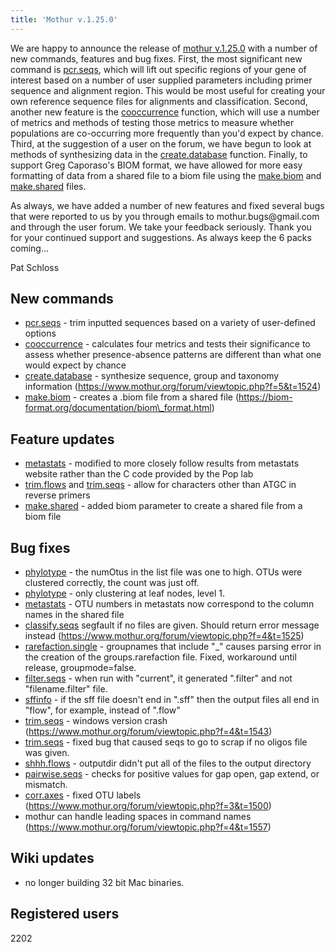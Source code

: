 ```yaml
---
title: 'Mothur v.1.25.0'
---
```

We are happy to announce the release of [mothur
v.1.25.0](mothur_v.1.25.0) with a number of new commands,
features and bug fixes. First, the most significant new command is
[pcr.seqs](pcr.seqs), which will lift out specific regions of
your gene of interest based on a number of user supplied parameters
including primer sequence and alignment region. This would be most
useful for creating your own reference sequence files for alignments and
classification. Second, another new feature is the
[cooccurrence](cooccurrence) function, which will use a
number of metrics and methods of testing those metrics to measure
whether populations are co-occurring more frequently than you\'d expect
by chance. Third, at the suggestion of a user on the forum, we have
begun to look at methods of synthesizing data in the
[create.database](create.database) function. Finally, to
support Greg Caporaso\'s BIOM format, we have allowed for more easy
formatting of data from a shared file to a biom file using the
[make.biom](make.biom) and
[make.shared](make.shared) files.

As always, we have added a number of new features and fixed several bugs
that were reported to us by you through emails to mothur.bugs\@gmail.com
and through the user forum. We take your feedback seriously. Thank you
for your continued support and suggestions. As always keep the 6 packs
coming\...

Pat Schloss

## New commands

-   [pcr.seqs](pcr.seqs) - trim inputted sequences based on a
    variety of user-defined options
-   [cooccurrence](cooccurrence) - calculates four metrics
    and tests their significance to assess whether presence-absence
    patterns are different than what one would expect by chance
-   [create.database](create.database) - synthesize sequence,
    group and taxonomy information
    (https://www.mothur.org/forum/viewtopic.php?f=5&t=1524)
-   [make.biom](make.biom) - creates a .biom file from a
    shared file (https://biom-format.org/documentation/biom\_format.html)

## Feature updates

-   [metastats](metastats) - modified to more closely follow
    results from metastats website rather than the C code provided by
    the Pop lab
-   [trim.flows](trim.flows) and
    [trim.seqs](trim.seqs) - allow for characters other than
    ATGC in reverse primers
-   [make.shared](make.shared) - added biom parameter to
    create a shared file from a biom file

## Bug fixes

-   [phylotype](phylotype) - the numOtus in the list file was
    one to high. OTUs were clustered correctly, the count was just off.
-   [phylotype](phylotype) - only clustering at leaf nodes,
    level 1.
-   [metastats](metastats) - OTU numbers in metastats now
    correspond to the column names in the shared file
-   [classify.seqs](classify.seqs) segfault if no files are
    given. Should return error message instead
    (https://www.mothur.org/forum/viewtopic.php?f=4&t=1525)
-   [rarefaction.single](rarefaction.single) - groupnames
    that include \"\_\" causes parsing error in the creation of the
    groups.rarefaction file. Fixed, workaround until release,
    groupmode=false.
-   [filter.seqs](filter.seqs) - when run with \"current\",
    it generated \".filter\" and not \"filename.filter\" file.
-   [sffinfo](sffinfo) - if the sff file doesn\'t end in
    \".sff\" then the output files all end in \"flow\", for example,
    instead of \".flow\"
-   [trim.seqs](trim.seqs) - windows version crash
    (https://www.mothur.org/forum/viewtopic.php?f=4&t=1543)
-   [trim.seqs](trim.seqs) - fixed bug that caused seqs to go
    to scrap if no oligos file was given.
-   [shhh.flows](shhh.flows) - outputdir didn\'t put all of
    the files to the output directory
-   [pairwise.seqs](pairwise.seqs) - checks for positive
    values for gap open, gap extend, or mismatch.
-   [corr.axes](corr.axes) - fixed OTU labels
    (https://www.mothur.org/forum/viewtopic.php?f=3&t=1500)
-   mothur can handle leading spaces in command names
    (https://www.mothur.org/forum/viewtopic.php?f=4&t=1557)

## Wiki updates

-   no longer building 32 bit Mac binaries.

## Registered users

2202
